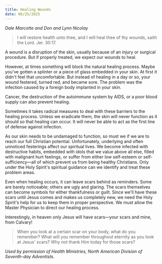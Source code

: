 ```yaml
---
title: Healing Wounds
date: 06/25/2025
---
```


_Dale Marcotte and Don and Lynn Nicolay_

> <p></p>
> I will restore health unto thee, and I will heal thee of thy wounds, saith the Lord. Jer. 30:17.

A wound is a disruption of the skin, usually because of an injury or surgical procedure. But if properly treated, we expect our wounds to heal.

However, at times something will block the natural healing process. Maybe you've gotten a splinter or a piece of glass embedded in your skin. At first it didn't feel that uncomfortable. But instead of healing in a day or so, your wound festered, turned red, and became sore. The problem was the infection caused by a foreign body implanted in your skin.

Cancer, the destruction of the autoimmune system by AIDS, or a poor blood supply can also prevent healing.

Sometimes it takes radical measures to deal with these barriers to the healing process. Unless we eradicate them, the skin will never function as it should so that healing can occur. It will never be able to act as the first line of defense against infection.

As our skin needs to be undamaged to function, so must we if we are to reach our full Christian potential. Unfortunately, underlying and often unnoticed festerings affect our spiritual lives. We become infected with destructive habits, embedded with idols that we value above all else, filled with malignant hurt feelings, or suffer from either low self-esteem or self-sufficiency—all of which prevent us from being healthy Christians. Only under the Holy Spirit's spiritual guidance can we identify and treat these problem areas.

Even when healing occurs, it can leave scars behind as reminders. Some are barely noticeable; others are ugly and glaring. The scars themselves can become symbols for either thankfulness or guilt. Since we'll have these scars until Jesus comes and makes us completely new, we need the Holy Spirit's help for us to keep them in proper perspective. We must allow the Master Physician to direct our healing process.

Interestingly, in heaven only Jesus will have scars—your scars and mine, from Calvary!

> <callout></callout>
> When you look at a certain scar on your body, what do you remember? What will you remember throughout eternity as you look at Jesus' scars? Why not thank Him today for those scars?

_Used by permission of Health Ministries, North American Division of Seventh-day Adventists._